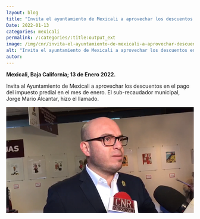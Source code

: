 ```yaml
---
layout: blog
title: "Invita el ayuntamiento de Mexicali a aprovechar los descuentos en el pago del impuesto predial"
Date: 2022-01-13
categories: mexicali
permalink: /:categories/:title:output_ext
image: /img/cnr/invita-el-ayuntamiento-de-mexicali-a-aprovechar-descuentos-predial.png
alt: "Invita el ayuntamiento de Mexicali a aprovechar los descuentos en el pago del impuesto predial"
autor:
---
```


**Mexicali, Baja California; 13 de Enero 2022.** 

Invita al Ayuntamiento de Mexicali a aprovechar los descuentos en el pago del impuesto predial en el mes de enero. El sub-recaudador municipal, Jorge Mario Álcantar, hizo el llamado.

<div id="carouselExampleSlidesOnly" class="carousel slide" data-ride="carousel">
  <div class="carousel-inner">
    <div class="carousel-item active">
       <img class="d-block w-100" src="/img/cnr/invita-el-ayuntamiento-de-mexicali-a-aprovechar-descuentos-predial.png" loading="lazy"  alt="Invita el ayuntamiento de Mexicali a aprovechar los descuentos en el pago del impuesto predial">
    </div>
  </div>
</div>